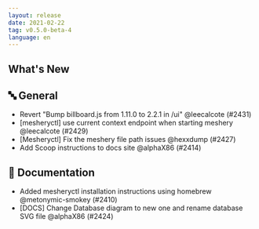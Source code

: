 ```yaml
---
layout: release
date: 2021-02-22
tag: v0.5.0-beta-4
language: en
---
```


## What's New

## 🔤 General
- Revert "Bump billboard.js from 1.11.0 to 2.2.1 in /ui" @leecalcote (#2431)
- [mesheryctl] use current context endpoint when starting meshery @leecalcote (#2429)
- [Mesheryctl] Fix the meshery file path issues @hexxdump (#2427)
- Add Scoop instructions to docs site @alphaX86 (#2414)

## 📖 Documentation

- Added mesheryctl installation instructions using homebrew @metonymic-smokey (#2410)
- [DOCS] Change Database diagram to new one and rename database SVG file @alphaX86 (#2424)
